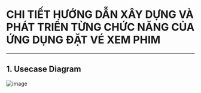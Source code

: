 # **CHI TIẾT HƯỚNG DẪN XÂY DỰNG VÀ PHÁT TRIỂN TỪNG CHỨC NĂNG CỦA ỨNG DỤNG ĐẶT VÉ XEM PHIM**
----
## 1. Usecase Diagram
![image](https://github.com/quinni1501/Logo/assets/167750800/b963b620-b804-4e48-bd08-ecfbd351b3a3)

